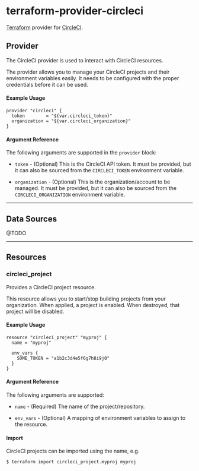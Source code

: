 # terraform-provider-circleci

[Terraform][] provider for [CircleCI][].

## Provider

The CircleCI provider is used to interact with CircleCI resources.

The provider allows you to manage your CircleCI projects and their environment
variables easily. It needs to be configured with the proper credentials before
it can be used.

#### Example Usage

```hdl
provider "circleci" {
  token        = "${var.circleci_token}"
  organization = "${var.circleci_organization}"
}
```

#### Argument Reference

The following arguments are supported in the `provider` block:

* `token` - (Optional) This is the CircleCI API token. It must be provided,
  but it can also be sourced from the `CIRCLECI_TOKEN` environment variable.

* `organization` - (Optional) This is the organization/account to be managed.
  It must be provided, but it can also be sourced from the `CIRCLECI_ORGANIZATION`
  environment variable.

---

## Data Sources

@TODO

---

## Resources

### circleci_project

Provides a CircleCI project resource.

This resource allows you to start/stop building projects from your organization.
When applied, a project is enabled. When destroyed, that project will be disabled.

#### Example Usage

```hdl
resource "circleci_project" "myproj" {
  name = "myproj"

  env_vars {
    SOME_TOKEN = "a1b2c3d4e5f6g7h8i9j0"
  }
}
```

#### Argument Reference

The following arguments are supported:

* `name` - (Required) The name of the project/repository.

* `env_vars` - (Optional) A mapping of environment variables to assign to the
  resource.

#### Import

CircleCI projects can be imported using the name, e.g.

```sh
$ terraform import circleci_project.myproj myproj
```

[Terraform]: https://www.terraform.io
[CircleCI]: https://circleci.com
